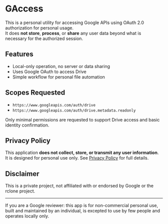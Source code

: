 # GAccess

This is a personal utility for accessing Google APIs using OAuth 2.0 authorization for personal usage.  
It does **not store**, **process**, or **share** any user data beyond what is necessary for the authorized session.

## Features

- Local-only operation, no server or data sharing
- Uses Google OAuth to access Drive
- Simple workflow for personal file automation

## Scopes Requested

- `https://www.googleapis.com/auth/drive`
- `https://www.googleapis.com/auth/drive.metadata.readonly`

Only minimal permissions are requested to support Drive access and basic identity confirmation.

## Privacy Policy

This application **does not collect, store, or transmit any user information**.  
It is designed for personal use only. See [Privacy Policy](./PRIVACY.md) for full details.

## Disclaimer

This is a private project, not affiliated with or endorsed by Google or the rclone project.

---

If you are a Google reviewer: this app is for non-commercial personal use, built and maintained by an individual, is excepted to use by few people and operates locally only.
